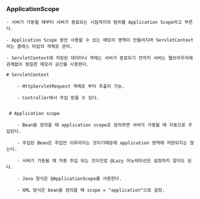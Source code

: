 ### ApplicationScope

    - 서버가 가동될 때부터 서버가 종료되는 시점까지의 범위를 Application Scope라고 부른다.
    
    - Application Scope 동안 사용할 수 있는 메모리 영역이 만들어지며 ServletContext라는 클래스 타입의 객체로 관리.
    
    - ServletContext에 저장된 데이터나 객체는 서버가 종료되기 전까지 서버는 웹브라우저에 관계없이 동일한 메모리 공간을 사용한다.
    
    # ServletContext
    
        - HttpServletRequest 객체로 부터 추출이 가능.
        
        - Controller에서 주입 받을 수 있다.
        
    
     # Application scope
     
        - Bean을 정의할 때 application scope로 정의하면 서버가 가동될 때 자동으로 주입된다.
        
        - 주입된 Bean은 주입만 이루어지는 것이기때문에 application 영역에 저장되지는 않는다.
        
        - 서버가 가동될 때 자동 주입 되는 것이므로 @Lazy 어노테이션은 설정하지 않아도 된다.
        
        - Java 형식은 @ApplicationScope를 사용한다.
        
        - XML 방식은 bean을 정의할 때 scope = "application"으로 설정.
